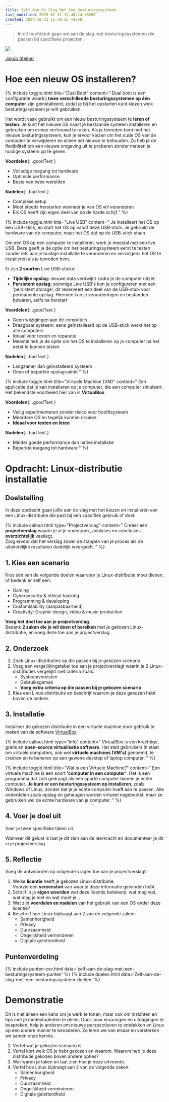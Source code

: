 ```yaml
---
title: Zelf Aan De Slag Met Een Besturingssysteem
last_modified: 2025-02-11 12:44:24 +0200
created: 2024-10-23 15:39:25 +0200
---
```


> In dit hoofdstuk gaan we aan de slag met besturingssystemen die passen bij specifieke projecten.  

![](images/distros.gif)
<figcaption><a href="https://dribbble.com/shots/19045949-Distros-Only-Inside-a-Toolbox/attachments/14210303?mode=media">Jakub Steiner</a></figcaption>

# Hoe een nieuw OS installeren?

{% include toggle.html title="Dual Boot" content="
Dual boot is een configuratie waarbij **twee verschillende besturingssystemen op één computer** zijn geïnstalleerd, zodat je bij het opstarten kunt kiezen welk besturingssysteem je wilt gebruiken.

Het wordt vaak gebruikt om een nieuw besturingssysteem te **leren of testen**. Je kunt het nieuwe OS naast je bestaande systeem installeren en gebruiken om ermee vertrouwd te raken. Als je tevreden bent met het nieuwe besturingssysteem, kun je ervoor kiezen om het oude OS van de computer te verwijderen en alleen het nieuwe te behouden. Zo heb je de flexibiliteit om een nieuwe omgeving uit te proberen zonder meteen je huidige systeem op te geven.

**Voordelen**{: .goodText }
- Volledige toegang tot hardware
- Optimale performance
- Beste van twee werelden

**Nadelen**{: .badText }
- Complexe setup
- Moet steeds herstarten wanneer je van OS wil veranderen
- Elk OS heeft zijn eigen deel van de de harde schijf
" %}

{% include toggle.html title="Live USB" content="
Je installeert het OS op een USB-stick, en start het OS op vanaf deze USB-stick. Je gebruikt de hardware van de computer, maar het OS dat op de USB-stick staan.

Om een OS op een computer te installeren, werk je meestal met een live USB. Deze geeft je de optie om het besturingssysteem eerst te testen zonder iets aan je huidige installatie te veranderen en vervolgens het OS te installeren als je tevreden bent.

Er zijn **2 soorten** Live USB-sticks:
- **Tijdelijke opslag:** nieuwe data verdwijnt zodra je de computer uitzet.
- **Persistent opslag:** sommige Live USB's kun je configureren met een 'persistent storage', dit reserveert een deel van de USB-stick voor permanente opslag. Hiermee kun je veranderingen en bestanden bewaren, zelfs na herstart

**Voordelen**{: .goodText }
- Geen wijzigingen aan de computers
- Draagbaar systeem: eens geïnstalleerd op de USB-stick werkt het op alle computers
- Ideaal voor testen en reparatie
- Meestal heb je de optie om het OS te installeren op je computer na het eerst te kunnen testen

**Nadelen**{: .badText }
- Langzamer dan geïnstalleerd systeem
- Geen of beperkte opslagruimte
" %}

{% include toggle.html title="Virtuele Machine (VM)" content="
Een applicatie dat je kan installeren op je computer, die een computer simuleert.  
Het bekendste voorbeeld hier van is **VirtualBox**.

**Voordelen**{: .goodText }
- Veilig experimenteren zonder risico voor hoofdsysteem
- Meerdere OS'en tegelijk kunnen draaien
- **Ideaal voor testen en leren**

**Nadelen**{: .badText }
- Minder goede performance dan native installatie
- Beperkte toegang tot hardware
" %}

# Opdracht: Linux-distributie installatie

## Doelstelling

In deze opdracht gaan jullie aan de slag met het kiezen en installeren van een Linux-distributie die past bij een specifiek gebruik of doel.

{% include callout.html type="Projectverslag" content="
Creëer een **projectverslag** waarin je al je onderzoek, analyses en conclusies **overzichtelijk** vastlegt.  
Zorg ervoor dat het verslag zowel de stappen van je proces als de uiteindelijke resultaten duidelijk weergeeft.
" %}

## 1. Kies een scenario

Kies één van de volgende doelen waarvoor je Linux-distributie moet dienen, of bedenk er zelf een:
- Gaming
- Cybersecurity & ethical hacking
- Programming & developing
- Customizability (aanpasbaarheid)
- Creativity: Graphic design, video & music production

**Voeg het doel toe aan je projectverslag**.  
Bedenk **2 zaken die je wil doen of bereiken** met je gekozen Linux-distributie, en voeg deze toe aan je projectverslag.

## 2. Onderzoek

1. Zoek Linux-distributies op die passen bij je gekozen scenario.
2. Voeg een vergelijkingstabel toe aan je projectverslagt waarin je 2 Linux-distributies vergelijkt met criteria zoals:
	- Systeemvereisten
	- Gebruiksgemak
	- **Voeg extra criteria op die passen bij je gekozen scenario**
3. Kies een Linux-distributie en beschrijf waarom je deze gekozen hebt boven de andere.

## 3. Installatie

Installeer de gekozen distributie in een virtuele machine door gebruik te maken van de software [VirtualBox](https://www.virtualbox.org)

{% include callout.html type="info" content="
VirtualBox is een krachtige, gratis en **open-source virtualisatie software**. Het stelt gebruikers in staat om virtuele computers, ook wel **virtuele machines (VM's)** genoemd, te creëren en te beheren op een gewone desktop of laptop computer.
" %}

{% include toggle.html title="Wat is een Virtuele Machine?" content="
Een virtuele machine is een soort **'computer in een computer'**. Het is een programma dat zich gedraagt als een aparte computer binnen je echte computer. **Je kunt er een besturingssysteem op installeren**, zoals Windows of Linux, zonder dat je je echte computer hoeft aan te passen. Alle onderdelen zoals opslag en geheugen worden virtueel nagebootst, maar ze gebruiken wel de echte hardware van je computer.
" %}

## 4. Voer je doel uit

Voer je twee specifieke taken uit.

Wanneer dit gelukt is laat je dit zien aan de leerkracht en documenteer je dit in je projectverslag.

## 5. Reflectie

Voeg de antwoorden op volgende vragen toe aan je projectverslagt:
1. Welke **licentie** heeft je gekozen Linux-distributie.  
	Voorzie een **screenshot** van waar je deze informatie gevonden hebt.
2. Schrijf in je **eigen woorden** wat deze licentie betekend, wat mag wel, wat mag je niet en wat moet je...
3. Wat zijn **voordelen en nadelen** van het gebruik van een OS onder deze licentie?
4. Beschrijf hoe Linux bijdraagt aan 2 van de volgende zaken:
	- Samenhorigheid
	- Privacy
	- Duurzaamheid
	- Ongelijkheid verminderen
	- Digitale geletterdheid

## Puntenverdeling

{% include punten-csv.html data='zelf-aan-de-slag-met-een-besturingssysteem-punten' %}
{% include doelen.html data='Zelf-aan-de-slag-met-een-besturingssysteem-doelen' %}

# Demonstratie

Dit is niet alleen een kans om je werk te tonen, maar ook om inzichten en tips met je medestudenten te delen. Door jouw ervaringen en uitdagingen te bespreken, help je anderen om nieuwe perspectieven te ontdekken en Linux op een andere manier te benaderen. Zo leren we van elkaar en versterken we samen onze kennis.

1. Vertel wat je gekozen scenario is.
2. Vertel kort welk OS je hebt gekozen en waarom.
    Waarom heb je deze distributie gekozen boven andere opties?
3. Wat waren je taken en laat zien hoe je deze uitvoerde.
4. Vertel hoe Linux bijdraagt aan 2 van de volgende zaken: 
    - Samenhorigheid
    - Privacy
    - Duurzaamheid
    - Ongelijkheid verminderen
    - Digitale geletterdheid
